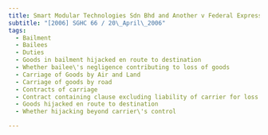 ```yaml
---
title: Smart Modular Technologies Sdn Bhd and Another v Federal Express Services (M) Sdn Bhd 
subtitle: "[2006] SGHC 66 / 20\_April\_2006"
tags:
  - Bailment
  - Bailees
  - Duties
  - Goods in bailment hijacked en route to destination
  - Whether bailee\'s negligence contributing to loss of goods
  - Carriage of Goods by Air and Land
  - Carriage of goods by road
  - Contracts of carriage
  - Contract containing clause excluding liability of carrier for loss caused beyond carrier\'s control
  - Goods hijacked en route to destination
  - Whether hijacking beyond carrier\'s control

---
```


